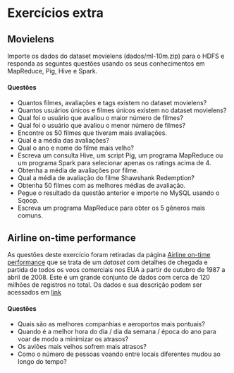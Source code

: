 # Exercícios extra

## Movielens
Importe os dados do dataset movielens (dados/ml-10m.zip) para o HDFS e responda as seguntes questões usando os seus conhecimentos em MapReduce, Pig, Hive e Spark.

#### Questões

* Quantos filmes, avaliações e tags existem no dataset movielens?
* Quantos usuários únicos e filmes únicos existem no dataset movielens?
* Qual foi o usuário que avaliou o maior número de filmes?
* Qual foi o usuário que avaliou o menor número de filmes?
* Encontre os 50 filmes que tiveram mais avaliações.
* Qual é a média das avaliações?
* Qual o ano e nome do filme mais velho?
* Escreva um consulta Hive, um script Pig, um programa MapReduce ou um programa Spark para selecionar apenas os ratings acima de 4.
* Obtenha a média de avaliações por filme.
* Qual a média de avaliação do filme Shawshank Redemption?
* Obtenha 50 filmes com as melhores médias de avaliação.
* Pegue o resultado da questão anterior e importe no MySQL usando o Sqoop.
* Escreva um programa MapReduce para obter os 5 gêneros mais comuns.


## Airline on-time performance

As questões deste exercício foram retiradas da página [Airline on-time performance](http://stat-computing.org/dataexpo/2009/) que se trata de um *dataset* com detalhes de chegada e partida de todos os voos comerciais nos EUA a partir de outubro de 1987 a abril de 2008. Este é um grande conjunto de dados com cerca de 120 milhões de registros no total. Os dados e sua descrição podem ser acessados em [link](http://stat-computing.org/dataexpo/2009/the-data.html)

#### Questões
* Quais são as melhores companhias e aeroportos mais pontuais?
* Quando é a melhor hora do dia / dia da semana / época do ano para voar de modo a minimizar os atrasos?
* Os aviões mais velhos sofrem mais atrasos?
* Como o número de pessoas voando entre locais diferentes mudou ao longo do tempo?